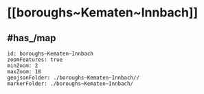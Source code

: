 # [[boroughs~Kematen~Innbach]] 


## #has_/map  



```leaflet
id: boroughs~Kematen~Innbach
zoomFeatures: true 
minZoom: 2 
maxZoom: 18
geojsonFolder: ./boroughs~Kematen~Innbach//
markerFolder: ./boroughs~Kematen~Innbach/
```


